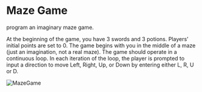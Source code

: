 # Maze Game 

program an imaginary maze game. 

At the beginning of the game, you have 3 swords and 3 potions. Players’ initial points are set to 0.
The game begins with you in the middle of a maze (just an imagination, not a real maze).
The game should operate in a continuous loop. In each iteration of the loop, the player is prompted to 
input a direction to move Left, Right, Up, or Down by entering either L, R, U or D.

![MazeGame](https://github.com/flesten-ali/Maze-Game-/assets/126335000/c289943f-3a39-4078-abb5-e57a5a99eeea)

